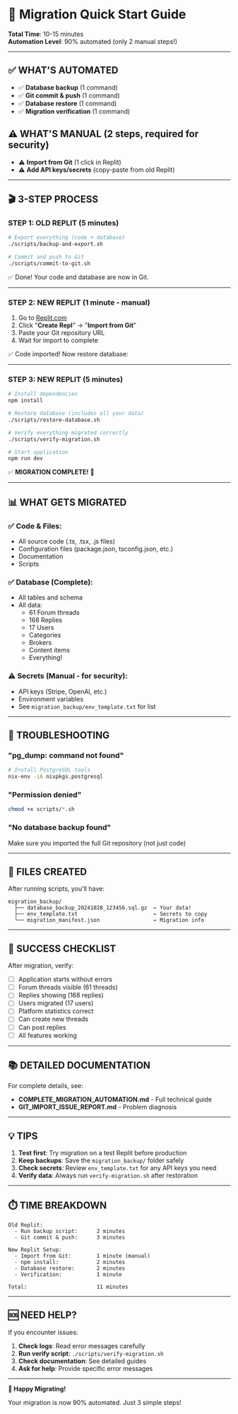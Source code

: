 # 🚀 Migration Quick Start Guide

**Total Time**: 10-15 minutes  
**Automation Level**: 90% automated (only 2 manual steps!)

---

## ✅ WHAT'S AUTOMATED

- ✅ **Database backup** (1 command)
- ✅ **Git commit & push** (1 command)  
- ✅ **Database restore** (1 command)
- ✅ **Migration verification** (1 command)

## ⚠️ WHAT'S MANUAL (2 steps, required for security)

- ⚠️ **Import from Git** (1 click in Replit)
- ⚠️ **Add API keys/secrets** (copy-paste from old Replit)

---

## 🎬 3-STEP PROCESS

### **STEP 1: OLD REPLIT** (5 minutes)

```bash
# Export everything (code + database)
./scripts/backup-and-export.sh

# Commit and push to Git
./scripts/commit-to-git.sh
```

✅ Done! Your code and database are now in Git.

---

### **STEP 2: NEW REPLIT** (1 minute - manual)

1. Go to [Replit.com](https://replit.com)
2. Click "**Create Repl**" → "**Import from Git**"
3. Paste your Git repository URL
4. Wait for import to complete

✅ Code imported! Now restore database:

---

### **STEP 3: NEW REPLIT** (5 minutes)

```bash
# Install dependencies
npm install

# Restore database (includes all your data)
./scripts/restore-database.sh

# Verify everything migrated correctly
./scripts/verify-migration.sh

# Start application
npm run dev
```

✅ **MIGRATION COMPLETE!** 🎉

---

## 📊 WHAT GETS MIGRATED

### ✅ **Code & Files**:
- All source code (.ts, .tsx, .js files)
- Configuration files (package.json, tsconfig.json, etc.)
- Documentation
- Scripts

### ✅ **Database** (Complete):
- All tables and schema
- All data:
  - 61 Forum threads
  - 168 Replies
  - 17 Users
  - Categories
  - Brokers
  - Content items
  - Everything!

### ⚠️ **Secrets** (Manual - for security):
- API keys (Stripe, OpenAI, etc.)
- Environment variables
- See `migration_backup/env_template.txt` for list

---

## 🔧 TROUBLESHOOTING

### **"pg_dump: command not found"**
```bash
# Install PostgreSQL tools
nix-env -iA nixpkgs.postgresql
```

### **"Permission denied"**
```bash
chmod +x scripts/*.sh
```

### **"No database backup found"**
Make sure you imported the full Git repository (not just code)

---

## 📁 FILES CREATED

After running scripts, you'll have:

```
migration_backup/
  ├── database_backup_20241028_123456.sql.gz  ← Your data!
  ├── env_template.txt                        ← Secrets to copy
  └── migration_manifest.json                 ← Migration info
```

---

## 🎯 SUCCESS CHECKLIST

After migration, verify:

- [ ] Application starts without errors
- [ ] Forum threads visible (61 threads)
- [ ] Replies showing (168 replies)
- [ ] Users migrated (17 users)
- [ ] Platform statistics correct
- [ ] Can create new threads
- [ ] Can post replies
- [ ] All features working

---

## 📚 DETAILED DOCUMENTATION

For complete details, see:
- **COMPLETE_MIGRATION_AUTOMATION.md** - Full technical guide
- **GIT_IMPORT_ISSUE_REPORT.md** - Problem diagnosis

---

## 💡 TIPS

1. **Test first**: Try migration on a test Replit before production
2. **Keep backups**: Save the `migration_backup/` folder safely
3. **Check secrets**: Review `env_template.txt` for any API keys you need
4. **Verify data**: Always run `verify-migration.sh` after restoration

---

## ⏱️ TIME BREAKDOWN

```
Old Replit:
  - Run backup script:      2 minutes
  - Git commit & push:      3 minutes
  
New Replit Setup:
  - Import from Git:        1 minute (manual)
  - npm install:            2 minutes
  - Database restore:       2 minutes
  - Verification:           1 minute
  
Total:                      11 minutes
```

---

## 🆘 NEED HELP?

If you encounter issues:

1. **Check logs**: Read error messages carefully
2. **Run verify script**: `./scripts/verify-migration.sh`
3. **Check documentation**: See detailed guides
4. **Ask for help**: Provide specific error messages

---

**🎉 Happy Migrating!**

Your migration is now 90% automated. Just 3 simple steps!
